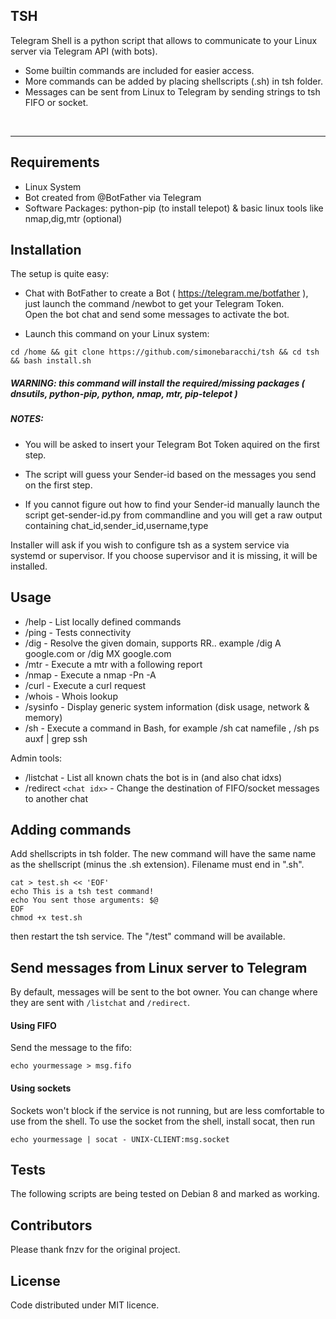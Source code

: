 ## TSH

Telegram Shell is a python script that allows to communicate to your Linux server via Telegram API (with bots). 

  - Some builtin commands are included for easier access.
  - More commands can be added by placing shellscripts (.sh) in tsh folder.
  - Messages can be sent from Linux to Telegram by sending strings to tsh FIFO or socket.

 <br>

 -------------------------------

## Requirements
- Linux System
- Bot created from @BotFather via Telegram
- Software Packages: python-pip (to install telepot) & basic linux tools like nmap,dig,mtr (optional)

## Installation

The setup is quite easy: <br>

* Chat with BotFather to create a Bot ( https://telegram.me/botfather ), just launch the command /newbot to get your Telegram Token. <br>
 Open the bot chat and send some messages to activate the bot. <br>

* Launch this command on your Linux system: <br>

```
cd /home && git clone https://github.com/simonebaracchi/tsh && cd tsh && bash install.sh 
```

##### WARNING: this command will install the required/missing packages ( dnsutils, python-pip, python, nmap, mtr, pip-telepot )

##### NOTES:

- You will be asked to insert your Telegram Bot Token aquired on the first step. <br>

- The script will guess your Sender-id based on the messages you send on the first step. <br>

- If you cannot figure out how to find your Sender-id manually launch the script get-sender-id.py from commandline and you will get a raw output containing chat_id,sender_id,username,type <br>

Installer will ask if you wish to configure tsh as a system service via systemd or supervisor. If you choose supervisor and it is missing, it will be installed.

## Usage

- /help - List locally defined commands
- /ping - Tests connectivity 
- /dig - Resolve the given domain, supports RR.. example /dig A google.com or /dig MX google.com
- /mtr - Execute a mtr with a following report
- /nmap - Execute a nmap -Pn -A
- /curl - Execute a curl request
- /whois - Whois lookup
- /sysinfo - Display generic system information (disk usage, network & memory)
- /sh - Execute a command in Bash, for example /sh cat namefile , /sh ps auxf | grep ssh

Admin tools:

- /listchat - List all known chats the bot is in (and also chat idxs)
- /redirect `<chat idx>` - Change the destination of FIFO/socket messages to another chat

## Adding commands

Add shellscripts in tsh folder. The new command will have the same name as the shellscript (minus the .sh extension).
Filename must end in ".sh".

```
cat > test.sh << 'EOF'
echo This is a tsh test command!
echo You sent those arguments: $@
EOF
chmod +x test.sh
```

then restart the tsh service. The "/test" command will be available.


## Send messages from Linux server to Telegram

By default, messages will be sent to the bot owner. You can change where they are sent with `/listchat` and `/redirect`.

#### Using FIFO

Send the message to the fifo:

```
echo yourmessage > msg.fifo
```


#### Using sockets

Sockets won't block if the service is not running, but are less comfortable to use from the shell.
To use the socket from the shell, install socat, then run

```
echo yourmessage | socat - UNIX-CLIENT:msg.socket
```

## Tests

The following scripts are being tested on Debian 8 and marked as working.

## Contributors

Please thank fnzv for the original project.

## License

Code distributed under MIT licence.

